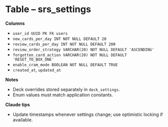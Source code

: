 # Table – srs_settings

**Columns**
- `user_id UUID PK FK users`
- `new_cards_per_day INT NOT NULL DEFAULT 20`
- `review_cards_per_day INT NOT NULL DEFAULT 200`
- `review_order_strategy VARCHAR(20) NOT NULL DEFAULT 'ASCENDING'`
- `forgotten_card_action VARCHAR(20) NOT NULL DEFAULT 'RESET_TO_BOX_ONE'`
- `enable_cram_mode BOOLEAN NOT NULL DEFAULT TRUE`
- `created_at`, `updated_at`

**Notes**
- Deck overrides stored separately in `deck_settings`.
- Enum values must match application constants.

**Claude tips**
- Update timestamps whenever settings change; use optimistic locking if available.
